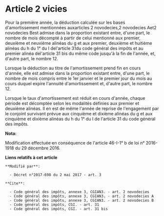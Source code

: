 # Article 2 vicies

Pour la première année, la déduction calculée sur les bases d'amortissement mentionnées auxarticles 2 novodecies,2 novodecies
Aet2 novodecies Best admise dans la proportion existant entre, d'une part, le nombre de mois décompté à partir de celui
mentionné aux premier, deuxième et neuvième alinéas du g et aux premier, deuxième et huitième alinéas du h du 1° du I
del'article 31du code général des impôts et au premier alinéa del'article 31 bis du même code jusqu'à la fin de l'année, et,
d'autre part, le nombre 12.

Lorsque la déduction au titre de l'amortissement prend fin en cours d'année, elle est admise dans la proportion existant
entre, d'une part, le nombre de mois compris entre le 1er janvier et le premier jour du mois au cours duquel expire l'annuité
d'amortissement et, d'autre part, le nombre 12.

Lorsque le taux d'amortissement est réduit en cours d'année, chaque période est décomptée selon les modalités définies aux
premier et deuxième alinéas. Il en est de même l'année de reprise de l'engagement par le conjoint survivant prévue aux
cinquième et dixième alinéas du g et aux cinquième et dixième alinéas du h du 1° du I de l'article 31 du code général des
impôts.

**Nota:**

Modification effectuée en conséquence de l'article 46-I-1° b de loi n° 2016-1918 du 29 décembre 2016.

**Liens relatifs à cet article**

	**Modifié par**:

	  - Décret n°2017-698 du 2 mai 2017 - art. 3

	**Cite**:

	  - Code général des impôts, annexe 3, CGIAN3. - art. 2 novodecies
	  - Code général des impôts, annexe 3, CGIAN3. - art. 2 novodecies A
	  - Code général des impôts, annexe 3, CGIAN3. - art. 2 novodecies B
	  - Code général des impôts, CGI. - art. 31
	  - Code général des impôts, CGI. - art. 31 bis
